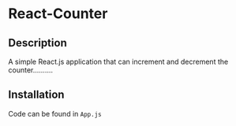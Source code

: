 # React-Counter

## Description
A simple React.js application that can increment and decrement the counter..........

## Installation
Code can be found in `App.js`
